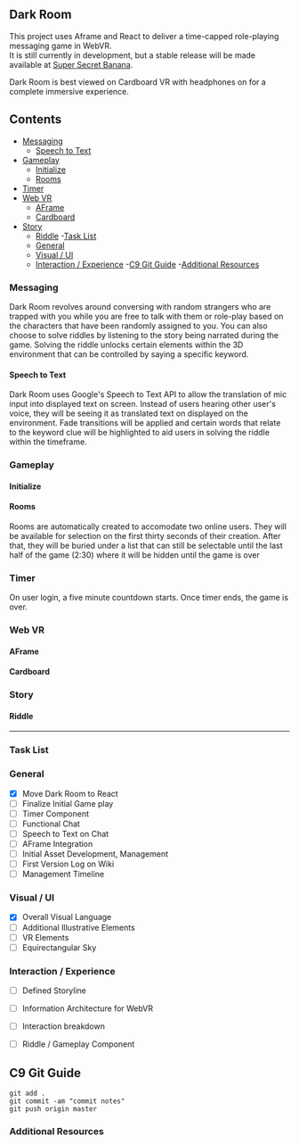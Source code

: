 ## Dark Room

This project uses Aframe and React to deliver a time-capped role-playing messaging game in WebVR. <br>
It is still currently in development, but a stable release will be made available at [Super Secret Banana](http://supersecretbanana.com/darkroom).

Dark Room is best viewed on Cardboard VR with headphones on for a complete immersive experience. <br>

## Contents

- [Messaging](#messaging)
  - [Speech to Text](#speech-to-text)
- [Gameplay](#gameplay)
  - [Initialize](#initialize)
  - [Rooms](#rooms)
- [Timer](#timer)                
- [Web VR](#web-vr)
  - [AFrame](#aframe)
  - [Cardboard](#cardboard)
- [Story](#story)
  - [Riddle](#riddle) 
-[Task List](#task-list)
  - [General](#general)
  - [Visual / UI](#visual-/-ui)
  - [Interaction / Experience](#interaction-/-experience)
-[C9 Git Guide](#c9-git-guide)
-[Additional Resources](#additional-resources)
 

### Messaging

Dark Room revolves around conversing with random strangers who are trapped with you while you are free to talk with them or
role-play based on the characters that have been randomly assigned to you. You can also choose to solve riddles by listening
to the story being narrated during the game. Solving the riddle unlocks certain elements within the 3D environment that can be
controlled by saying a specific keyword.

#### Speech to Text

Dark Room uses Google's Speech to Text API to allow the translation of mic input into displayed text on screen. Instead of users hearing
other user's voice, they will be seeing it as translated text on displayed on the environment. Fade transitions will be applied and certain
words that relate to the keyword clue will be highlighted to aid users in solving the riddle within the timeframe.

### Gameplay

#### Initialize

#### Rooms

Rooms are automatically created to accomodate two online users. They will be available for selection on the first thirty seconds of their creation. After that, 
they will be buried under a list that can still be selectable until the last half of the game (2:30) where it will be hidden until the game is over

### Timer

On user login, a five minute countdown starts. Once timer ends, the game is over. 

### Web VR

#### AFrame
    
#### Cardboard
    
### Story

#### Riddle

***

### Task List

### General

- [x] Move Dark Room to React
- [ ] Finalize Initial Game play
- [ ] Timer Component
- [ ] Functional Chat
- [ ] Speech to Text on Chat
- [ ] AFrame Integration
- [ ] Initial Asset Development, Management
- [ ] First Version Log on Wiki
- [ ] Management Timeline

### Visual / UI

- [x] Overall Visual Language
- [ ] Additional Illustrative Elements
- [ ] VR Elements
- [ ] Equirectangular Sky

### Interaction / Experience

- [ ] Defined Storyline
- [ ] Information Architecture for WebVR
- [ ] Interaction breakdown
- [ ] Riddle / Gameplay Component


## C9 Git Guide 
 
```
git add .
git commit -am "commit notes"
git push origin master
```
 
### Additional Resources


